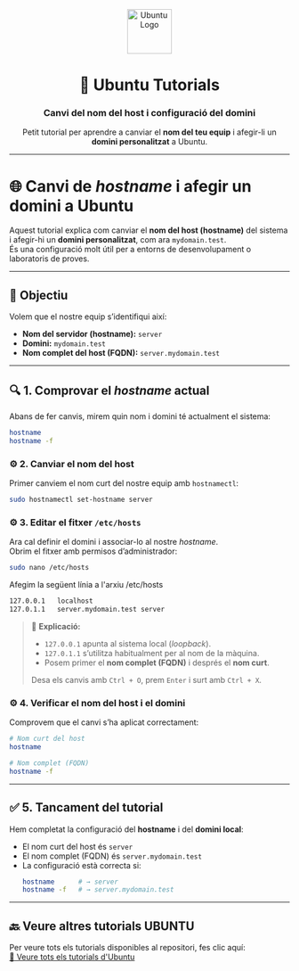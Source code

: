 <div align="center">

<img src="https://assets.ubuntu.com/v1/29985a98-ubuntu-logo32.png" alt="Ubuntu Logo" width="80"/>

# 🐧 Ubuntu Tutorials  
### Canvi del nom del host i configuració del domini

Petit tutorial per aprendre a canviar el **nom del teu equip** i afegir-li un **domini personalitzat** a Ubuntu.

---

</div>

# 🌐 Canvi de *hostname* i afegir un domini a Ubuntu

Aquest tutorial explica com canviar el **nom del host (hostname)** del sistema i afegir-hi un **domini personalitzat**, com ara `mydomain.test`.  
És una configuració molt útil per a entorns de desenvolupament o laboratoris de proves.

---

## 🧩 Objectiu

Volem que el nostre equip s’identifiqui així:

- **Nom del servidor (hostname):** `server`  
- **Domini:** `mydomain.test`  
- **Nom complet del host (FQDN):** `server.mydomain.test`

---

## 🔍 1. Comprovar el *hostname* actual

Abans de fer canvis, mirem quin nom  i domini té actualment el sistema:

```bash
hostname
hostname -f
```

### ⚙️ 2. Canviar el nom del host

Primer canviem el nom curt del nostre equip amb `hostnamectl`:

```bash
sudo hostnamectl set-hostname server
```

### ⚙️ 3. Editar el fitxer `/etc/hosts`

Ara cal definir el domini i associar-lo al nostre *hostname*.  
Obrim el fitxer amb permisos d’administrador:

```bash
sudo nano /etc/hosts
```

Afegim la següent línia a l'arxiu /etc/hosts

```bash
127.0.0.1   localhost
127.0.1.1   server.mydomain.test server
```
> 🔸 **Explicació:**
> 
> - `127.0.0.1` apunta al sistema local (*loopback*).
> - `127.0.1.1` s’utilitza habitualment per al nom de la màquina.
> - Posem primer el **nom complet (FQDN)** i després el **nom curt**.
>
> Desa els canvis amb `Ctrl + O`, prem `Enter` i surt amb `Ctrl + X`.

### ⚙️ 4. Verificar el nom del host i el domini

Comprovem que el canvi s’ha aplicat correctament:

```bash
# Nom curt del host
hostname

# Nom complet (FQDN)
hostname -f
```
---

## ✅ 5. Tancament del tutorial

Hem completat la configuració del **hostname** i del **domini local**:

- El nom curt del host és `server`
- El nom complet (FQDN) és `server.mydomain.test`
- La configuració està correcta si:
  ```bash
  hostname      # → server
  hostname -f   # → server.mydomain.test

---

## 🔙 Veure altres tutorials UBUNTU

Per veure tots els tutorials disponibles al repositori, fes clic aquí:  
[📖 Veure tots els tutorials d'Ubuntu](../README.md)
